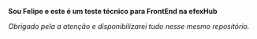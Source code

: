 **Sou Felipe e este é um teste técnico para FrontEnd na efexHub**

*Obrigado pela a atenção e disponibilizarei tudo nesse mesmo repositório.*